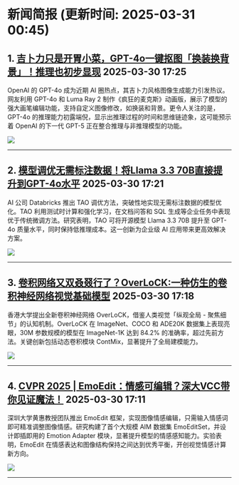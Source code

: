 # 新闻简报 (更新时间: 2025-03-31 00:45)

## 1. [吉卜力只是开胃小菜，GPT-4o一键抠图「换装换背景」！推理也初步显现](https://www.jiqizhixin.com/articles/2025-03-30-4)   2025-03-30 17:25

OpenAI 的 GPT-4o 成为近期 AI 圈热点，其吉卜力风格图像生成能力引发热议。网友利用 GPT-4o 和 Luma Ray 2 制作《疯狂的麦克斯》动画版，展示了模型的强大画笔编辑功能，支持自定义图像修改，如换装和背景。更令人关注的是，GPT-4o 的推理能力初露端倪，显示出推理过程的时间和思维链迹象，这可能预示着 OpenAI 的下一代 GPT-5 正在整合推理与非推理模型的功能。

![](https://image.jiqizhixin.com/uploads/editor/5595fd95-0967-42b2-bdb3-a78455d27a91/1743326497777.png)

---

## 2. [模型调优无需标注数据！将Llama 3.3 70B直接提升到GPT-4o水平](https://www.jiqizhixin.com/articles/2025-03-30-3)   2025-03-30 17:21

AI 公司 Databricks 推出 TAO 调优方法，突破性地实现无需标注数据的模型优化。TAO 利用测试时计算和强化学习，在文档问答和 SQL 生成等企业任务中表现优于传统微调方法。研究表明，TAO 可将开源模型 Llama 3.3 70B 提升至 GPT-4o 质量水平，同时保持低推理成本。这一创新为企业级 AI 应用带来更高效解决方案。

![](https://image.jiqizhixin.com/uploads/editor/cf638eab-966a-45bd-b7c4-1d8ce2fde6e4/640.png)

---

## 3. [卷积网络又双叒叕行了？OverLoCK:一种仿生的卷积神经网络视觉基础模型](https://www.jiqizhixin.com/articles/2025-03-30-2)   2025-03-30 17:18

香港大学提出全新卷积神经网络 OverLoCK，借鉴人类视觉「纵观全局 - 聚焦细节」的认知机制。OverLoCK 在 ImageNet、COCO 和 ADE20K 数据集上表现亮眼，30M 参数规模的模型在 ImageNet-1K 达到 84.2% 的准确率，超过先前方法。关键创新包括动态卷积模块 ContMix，显著提升了全局建模能力。

![](https://image.jiqizhixin.com/uploads/editor/e251cc6b-0c9c-4e4a-be86-bfd9854bc102/640.png)

---

## 4. [CVPR 2025 | EmoEdit：情感可编辑？深大VCC带你见证魔法！](https://www.jiqizhixin.com/articles/2025-03-30)   2025-03-30 17:11

深圳大学黄惠教授团队推出 EmoEdit 框架，实现图像情感编辑，只需输入情感词即可精准调整图像情感。研究构建了首个大规模 AIM 数据集 EmoEditSet，并设计即插即用的 Emotion Adapter 模块，显著提升模型的情感感知能力。实验表明，EmoEdit 在情感表达和图像结构保持之间达到优秀平衡，开创视觉情感计算新方向。

![](https://image.jiqizhixin.com/uploads/editor/4e737da4-5bf8-4207-897c-9a6560bce8fd/640.png) 

---